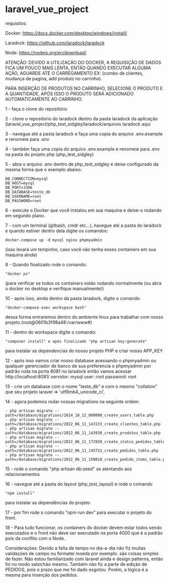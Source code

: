 # laravel_vue_project



requisitos:

Docker: https://docs.docker.com/desktop/windows/install/

Laradock: https://github.com/laradock/laradock

Node: https://nodejs.org/en/download/

ATENÇÃO: DEVIDO A UTILIZAÇÃO DO DOCKER, A REQUISIÇÃO DE DADOS FICA UM POUCO MAIS LENTA, ENTÃO QUANDO EXECUTAR ALGUMA AÇÃO, AGUARDE ATÉ O CARREGAMENTO EX: (combo de clientes, mudança de pagina, add produto no carrinho).

PARA INSERÇÃO DE PRODUTOS NO CARRINHO, SELECIONE O PRODUTO E A QUANTIDADE, APÓS ISSO O PRODUTO SERÁ ADICIONADO AUTOMATICAMENTE AO CARRINHO.


1 - faça o clone do repositório

2 - clone o repositório do laradock dentro da pasta laradock da aplicação (laravel_vue_project/php_test_sidgley/laradock/arquivos laradock aqui

3 - navegue até a pasta laradock e faça uma copia do arquivo .env.example e renomeie para .env

4 - também faça uma copia do arquivo .env.example e renomeie para .env na pasta do projeto php (php_test_sidgley)

5 - abra o arquivo .env dentro de php_test_sidgley e deixe configurado da mesma forma que o exemplo abaixo:

	DB_CONNECTION=mysql
 	DB_HOST=mysql
	DB_PORT=3306
	DB_DATABASE=teste_db
	DB_USERNAME=root
	DB_PASSWORD=root

6 - execute o Docker que você instalou em sua maquina e deixe-o rodando em segundo plano.

7 - com um terminal (gitbash, cmdr etc...), navegue até a pasta do laradock e quando estiver dentro dela digite os comandos:
    
	docker-compose up -d mysql nginx phpmyadmin

 (isso levará um tempinho, caso você não tenha esses containers em sua maquina ainda)

8 - Quando finalizado rode o comando: 
	
	"docker ps"

 (para verificar se todos os containers estão rodando normalmente (ou abra o docker no desktop e verifique manualmente))

10 - após isso, ainda dentro da pasta laradock, digite o comando:

	"docker-compose exec workspace bash"

dessa forma entraremos dentro do ambiente linux para trabalhar com nosso projeto.(root@0601b3f98a48:/var/www#)

11 - dentro do workspace digite o comando:
	
	"composer install" e após finalizado "php artisan key:generate" 

para instalar as dependencias do nosso projeto PHP e criar nosso APP_KEY

12 - após isso vamos criar nosso database acessando o phpmyadmin ou qualquer gerenciador de banco de sua preferencia
	o phpmyadmin por padrão roda na porta 8081 no laradock então vamos acessar http://localhost:8081/
	servidor: mysql
	user: root
	password: root

13 - crie um database com o nome  "teste_db" e com o mesmo "collation" que seu projeto laravel => 'utf8mb4_unicode_ci',

14 - agora podemos rodar nossas migrations na seguinte ordem:

	- php artisan migrate --path=/database/migrations/2014_10_12_000000_create_users_table.php
	- php artisan migrate --path=/database/migrations/2022_06_11_143133_create_clientes_table.php
	- php artisan migrate --path=/database/migrations/2022_06_11_143938_create_produtos_table.php
	- php artisan migrate --path=/database/migrations/2022_06_11_172920_create_status_pedidos_table.php
	- php artisan migrate --path=/database/migrations/2022_06_11_145721_create_pedidos_table.php
	- php artisan migrate --path=/database/migrations/2022_06_11_150810_create_pedido_items_table.php

15 - rode o comando "php artisan db:seed" se atentando aos relacionamentos

16 - navegue até a pasta do layout (php_test_layout) e rode o comando
	
	"npm install"

  para instalar as dependências do projeto

17 - por fim rode o comando "npm run dev" para executar o projeto do front.

18 - Para tudo funcionar, os containers do docker devem estar todos sendo executados e o front não deve ser executado na porta 4000 que é a padrão
pois da conflito com o Node.


Considerações: Devido a falta de tempo no dia-a-dia não fiz muitas validações de campo ou formatei moeda por exemplo. são coisas simples de fazer.
Não estou familiarizado com laravel ainda e design patterns, então foi no modo salsichão mesmo. Também não fiz a parte de edição de PEDIDOS, pois o prazo que me foi
dado esgotou. Porém, a lógica é a mesma para inserção dos pedidos.
